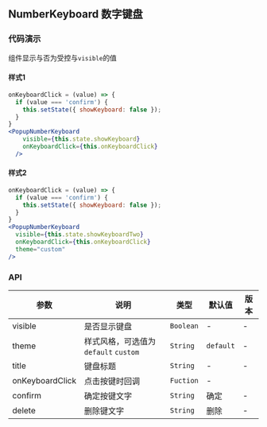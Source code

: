 ## NumberKeyboard 数字键盘

### 代码演示
组件显示与否为受控与`visible`的值
#### 样式1
```jsx
onKeyboardClick = (value) => {
  if (value === 'confirm') {
    this.setState({ showKeyboard: false });
  }
}
<PopupNumberKeyboard
    visible={this.state.showKeyboard}
    onKeyboardClick={this.onKeyboardClick}
  />
```

#### 样式2
```jsx
onKeyboardClick = (value) => {
  if (value === 'confirm') {
    this.setState({ showKeyboard: false });
  }
}
<PopupNumberKeyboard
  visible={this.state.showKeyboardTwo}
  onKeyboardClick={this.onKeyboardClick}
  theme="custom"
/>
```

### API

| 参数 | 说明 | 类型 | 默认值 | 版本 |
|------|------|------|------|------|
| visible | 是否显示键盘 | `Boolean` | - | - |
| theme | 样式风格，可选值为 `default` `custom` | `String` | `default` | - |
| title | 键盘标题 | `String` | - | - |
| onKeyboardClick | 点击按键时回调 | `Fuction` | - |
|confirm| 确定按键文字 | `String` | 确定 | - |
|delete |删除键文字 | `String` | 删除| -|

